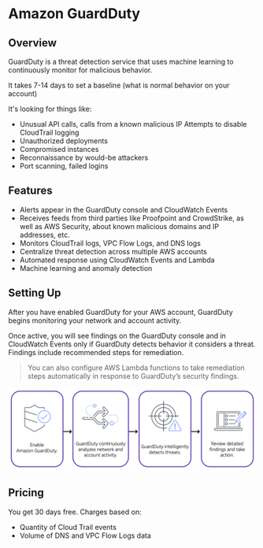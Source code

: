 # Amazon GuardDuty

## Overview

GuardDuty is a threat detection service that uses machine learning to continuously monitor for malicious behavior.

It takes 7-14 days to set a baseline (what is normal behavior on your account)

It's looking for things like:
- Unusual API calls, calls from a known malicious IP
Attempts to disable CloudTrail logging
- Unauthorized deployments
- Compromised instances
- Reconnaissance by would-be attackers
- Port scanning, failed logins


## Features

- Alerts appear in the GuardDuty console and
CloudWatch Events
- Receives feeds from third parties like Proofpoint and CrowdStrike, as well as AWS Security, about known malicious domains and IP addresses, etc.
- Monitors CloudTrail logs, VPC Flow Logs, and DNS logs
- Centralize threat detection across multiple AWS accounts
- Automated response using CloudWatch Events and Lambda
- Machine learning and anomaly detection


## Setting Up

After you have enabled GuardDuty for your AWS account, GuardDuty begins monitoring your network and account activity.

Once active, you will see findings on the GuardDuty console and in CloudWatch Events only if GuardDuty detects behavior it considers a threat. Findings include recommended steps for remediation.

> You can also configure AWS Lambda functions to take remediation steps automatically in response to GuardDuty’s security findings.

![](images/guardduty.png)


## Pricing

You get 30 days free. Charges based on:
- Quantity of Cloud Trail events
- Volume of DNS and VPC Flow Logs data
